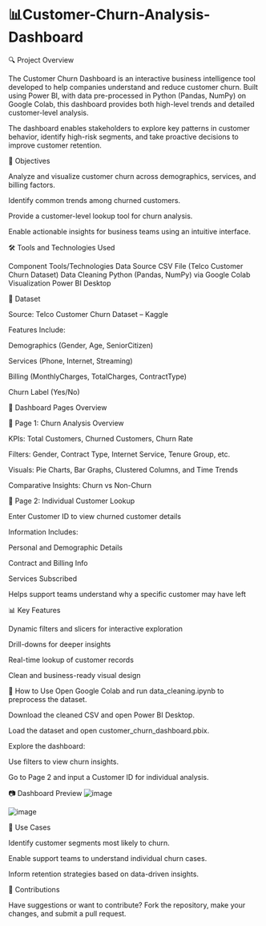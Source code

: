 # 📊Customer-Churn-Analysis-Dashboard
🔍 Project Overview

The Customer Churn Dashboard is an interactive business intelligence tool developed to help companies understand and reduce customer churn. Built using Power BI, with data pre-processed in Python (Pandas, NumPy) on Google Colab, this dashboard provides both high-level trends and detailed customer-level analysis.

The dashboard enables stakeholders to explore key patterns in customer behavior, identify high-risk segments, and take proactive decisions to improve customer retention.

🎯 Objectives

Analyze and visualize customer churn across demographics, services, and billing factors.

Identify common trends among churned customers.

Provide a customer-level lookup tool for churn analysis.

Enable actionable insights for business teams using an intuitive interface.

🛠️ Tools and Technologies Used

Component	Tools/Technologies
Data Source	CSV File (Telco Customer Churn Dataset)
Data Cleaning	Python (Pandas, NumPy) via Google Colab
Visualization	Power BI Desktop

📁 Dataset

Source: Telco Customer Churn Dataset – Kaggle

Features Include:

Demographics (Gender, Age, SeniorCitizen)

Services (Phone, Internet, Streaming)

Billing (MonthlyCharges, TotalCharges, ContractType)

Churn Label (Yes/No)

📄 Dashboard Pages Overview

📌 Page 1: Churn Analysis Overview

KPIs: Total Customers, Churned Customers, Churn Rate

Filters: Gender, Contract Type, Internet Service, Tenure Group, etc.

Visuals: Pie Charts, Bar Graphs, Clustered Columns, and Time Trends

Comparative Insights: Churn vs Non-Churn

🔎 Page 2: Individual Customer Lookup

Enter Customer ID to view churned customer details

Information Includes:

Personal and Demographic Details

Contract and Billing Info

Services Subscribed


Helps support teams understand why a specific customer may have left

📊 Key Features

Dynamic filters and slicers for interactive exploration

Drill-downs for deeper insights

Real-time lookup of customer records

Clean and business-ready visual design

📝 How to Use
Open Google Colab and run data_cleaning.ipynb to preprocess the dataset.

Download the cleaned CSV and open Power BI Desktop.

Load the dataset and open customer_churn_dashboard.pbix.

Explore the dashboard:

Use filters to view churn insights.

Go to Page 2 and input a Customer ID for individual analysis.

📷 Dashboard Preview
![image](https://github.com/user-attachments/assets/cb284560-ea64-4e29-85ee-373a966a0315)




![image](https://github.com/user-attachments/assets/3a4bd707-0383-45a9-9b71-a3bce170090d)


📌 Use Cases

Identify customer segments most likely to churn.

Enable support teams to understand individual churn cases.

Inform retention strategies based on data-driven insights.

🤝 Contributions

Have suggestions or want to contribute? Fork the repository, make your changes, and submit a pull request.
